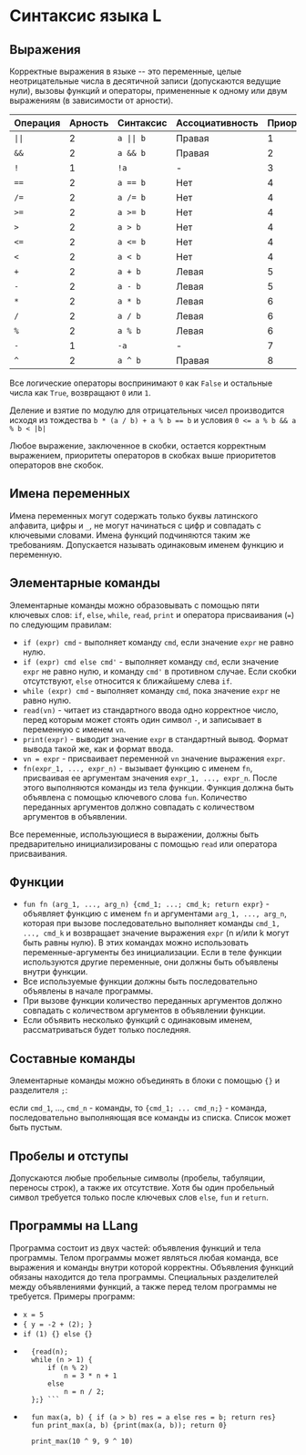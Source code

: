 # Синтаксис языка L

## Выражения

Корректные выражения в языке -- это переменные, целые неотрицательные числа в десятичной записи (допускаются ведущие нули), вызовы функций и операторы, примененные к одному или двум выражениям (в зависимости от арности).

Операция | Арность | Синтаксис | Ассоциативность | Приоритет
---------|---------|-----------|-----------------|----------
 `\|\|`  | 2       | `a \|\| b`| Правая          | 1
 `&&`    | 2       | `a && b`  | Правая          | 2
  `!`    | 1       | `!a`      | -               | 3
 `==`    | 2       | `a == b`  | Нет             | 4
 `/=`    | 2       | `a /= b`  | Нет             | 4
 `>=`    | 2       | `a >= b`  | Нет             | 4
 `>`     | 2       | `a > b`   | Нет             | 4
 `<=`    | 2       | `a <= b`  | Нет             | 4
 `<`     | 2       | `a < b`   | Нет             | 4
 `+`     | 2       | `a + b`   | Левая           | 5
 `-`     | 2       | `a - b`   | Левая           | 5
 `*`     | 2       | `a * b`   | Левая           | 6
 `/`     | 2       | `a / b`   | Левая           | 6
 `%`     | 2       | `a % b`   | Левая           | 6
 `-`     | 1       | `-a`      | -               | 7
 `^`     | 2       | `a ^ b`   | Правая          | 8



Все логические операторы воспринимают `0` как `False` и остальные числа как `True`, возвращают `0` или `1`.

Деление и взятие по модулю для отрицательных чисел производится исходя из тождества `b * (a / b) + a % b == b` и условия `0 <= a % b && a % b < |b|`

Любое выражение, заключенное в скобки, остается корректным выражением, приоритеты операторов в скобках выше приоритетов операторов вне скобок. 
 
## Имена переменных

Имена переменных могут содержать только буквы латинского алфавита, цифры и `_`, не могут начинаться с цифр и совпадать с ключевыми словами.
Имена функций подчиняются таким же требованиям. Допускается называть одинаковым именем функцию и переменную.

## Элементарные команды

Элементарные команды можно образовывать с помощью пяти ключевых слов: `if`, `else`, `while`, `read`, `print` и оператора присваивания (`=`) по следующим правилам:

- `if (expr) cmd` - выполняет команду `cmd`, если значение `expr` не равно нулю.
- `if (expr) cmd else cmd'` - выполняет команду `cmd`, если значение `expr` не равно нулю, и команду `cmd'` в противном случае. Если скобки отсутствуют, `else` относится к ближайшему слева `if`.
- `while (expr) cmd` - выполняет команду `cmd`, пока значение `expr` не равно нулю.
- `read(vn)` - читает из стандартного ввода одно корректное число, перед которым может стоять один символ `-`, и записывает в переменную с именем `vn`.
- `print(expr)` - выводит значение `expr` в стандартный вывод. Формат вывода такой же, как и формат ввода.
- `vn = expr` - присваивает переменной `vn` значение выражения `expr`.
- `fn(expr_1, ..., expr_n)` - вызывает функцию с именем `fn`, присваивая ее аргументам значения `expr_1, ..., expr_n`. После этого выполняются команды из тела функции. Функция должна быть объявлена с помощью ключевого слова `fun`. Количество переданных аргументов должно совпадать с количеством аргументов в объявлении.

Все переменные, использующиеся в выражении, должны быть предварительно инициализированы с помощью `read` или оператора присваивания.

## Функции

* `fun fn (arg_1, ..., arg_n) {cmd_1; ...; cmd_k; return expr}` - объявляет функцию с именем `fn` и аргументами `arg_1, ..., arg_n`, которая при вызове последовательно выполняет команды `cmd_1, ..., cmd_k` и возвращает значение выражения `expr` (n и/или k могут быть равны нулю). В этих командах можно использовать переменные-аргументы без инициализации. Если в теле функции используются другие переменные, они должны быть объявлены внутри функции.
* Все используемые функции должны быть последовательно объявлены в начале программы.
* При вызове функции количество переданных аргументов должно совпадать с количеством аргументов в объявлении функции.
* Если объявить несколько функций с одинаковым именем, рассматриваться будет только последняя.

## Составные команды

Элементарные команды можно объединять в блоки с помощью `{}` и разделителя `;`:

если `cmd_1`, ..., `cmd_n` - команды, то `{cmd_1; ... cmd_n;}` - команда, последовательно выполняющая все команды из списка. Список может быть пустым.

## Пробелы и отступы

Допускаются любые пробельные символы (пробелы, табуляции, переносы строк), а также их отсутствие. Хотя бы один пробельный символ требуется только после ключевых слов `else`, `fun` и `return`.

## Программы на LLang
Программа состоит из двух частей: объявления функций и тела программы. Телом программы может являться любая команда, все выражения и команды внутри которой корректны. Объявления функций обязаны находится до тела программы. Специальных разделителей между объявлениями функций, а также перед телом программы не требуется. Примеры программ:

* `x = 5`
* `{ y = -2 + (2); }`
* `if (1) {} else {}`
* ``` 
	{read(n);
	while (n > 1) {
		if (n % 2) 
			n = 3 * n + 1
		else
			n = n / 2;
	};} ```
* ``` 
	fun max(a, b) { if (a > b) res = a else res = b; return res}
	fun print_max(a, b) {print(max(a, b)); return 0}
	
	print_max(10 ^ 9, 9 ^ 10)
	```
